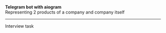 <b>Telegram bot with aiogram</b><br>
Representing 2 products of a company and company itself
___
Interview task

